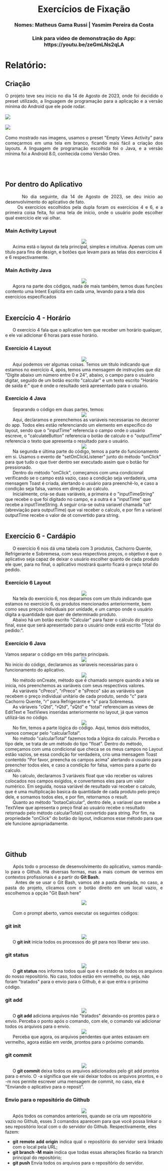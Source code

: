 <h1 align="center">Exercícios de Fixação</h1>

<h3 align="center">Nomes: Matheus Gama Russi | Yasmim Pereira da Costa</h3>
<h3 align="center">Link para vídeo de demonstração do App: https://youtu.be/zeGmLNs2qLA</h3>

<h1>Relatório:</h1>
<h2>Criação</h2>
<p align=justify>
    O projeto teve seu inicio no dia 14 de Agosto de 2023, onde foi decidido o preset utilizado, a linguagem de programação para a aplicação e a versão mínima do Android que ele pode rodar.
<br>
<br>
    <img src="Imagens/Criando Projeto.png">
<br>
<br>
    <img src="Imagens/Criando Projeto 2.png">
<br>
<br>
    Como mostrado nas imagens, usamos o preset "Empty Views Activity" para começarmos em uma tela em branco, ficando mais fácil a criação dos layouts. A linguagem de programação escolhida foi o Java, e a versão mínima foi a Android 8.0, conhecida como Versão Oreo.
</p>
<br>
<br>
<h2>Por dentro do Aplicativo</h2>
<p align=justify>
    &nbsp &nbsp &nbsp No dia seguinte, dia 14 de Agosto de 2023, se deu inicio ao desenvolvimento do aplicativo de fato.
    <br>
    &nbsp &nbsp &nbsp Os exercícios escolhidos pela dupla foram os exercícios 4 e 6, e a primeira coisa feita, foi uma tela de início, onde o usuário pode escolher qual exercício ele vai olhar.
<br>
    <h3>Main Activity Layout</h3>
    <center><img src="Imagens/Main Activity Layout.PNG"></center>
    &nbsp &nbsp &nbsp Acima está o layout da tela principal, simples e intuitiva. Apenas com um título para fins de design, e botões que levam para as telas dos exercícios 4 e 6 respectivamente.
<br>
    <h3>Main Activity Java</h3>
    <center><img src="Imagens/Main Activity Java.PNG"></center>
    &nbsp &nbsp &nbsp Agora na parte dos códigos, nada de mais também, temos duas funções contento uma Intent Explícita em cada uma, levando para a tela dos exercícios especificados
<br>
<br>
    <h2>Exercício 4 - Horário</h2>
    &nbsp &nbsp &nbsp O exercício 4 fala que o aplicativo tem que receber um horário qualquer, e ele vai adicionar 6 horas para esse horário.
<br>
    <h3>Exercício 4 Layout</h3>
    <center><img src="Imagens/Exercicio 4 Layout.PNG"></center>
    &nbsp &nbsp &nbsp Aqui podemos ver algumas coisas. Temos um título indicando que estamos no exercício 4, após, temos uma mensagem de instruções que diz "Digite abaixo um número entre 0 e 24", abaixo, o campo para o usuário digitar, seguido de um botão escrito "calcular" e um texto escrito "Horário de saida é:" que é onde o resultado será apresentado para o usuário.
<br>
    <h3>Exercício 4 Java</h3>
    &nbsp &nbsp &nbsp Separando o código em duas partes, temos:
    <center><img src="Imagens/Exercicio 4 Java1.PNG"></center>
    &nbsp &nbsp &nbsp Aqui, declaramos e preenchemos as variáveis necessarias no decorrer do app. Todos eles estão referenciando um elemento em específico do layout, sendo que o "inputTime" referencia o campo onde o usuário escreve, o "calculateButton" referencia o botão de calculo e o "outputTime" referencia o texto que apresenta o resultado para o usuário.
<br>
    <center><img src="Imagens/Exercicio 4 Java2.PNG"></center>
    &nbsp &nbsp &nbsp Na segunda e última parte do código, temos a parte do funcionamento em si. Usamos o evento de "setOnClickListener" junto do método "onClick" para que tudo o que tiver dentro ser executado assim que o botão for pressionado.
    <br>
    &nbsp &nbsp &nbsp Dentro do método "onClick", começamos com uma condicional verificando se o campo está vazio, caso a condição seja verdadeira, uma mensagem Toast é criada, alertando o usuário para preenchê-lo, e caso a condição seja falsa, vamos em direção ao calculo.
    <br>
    &nbsp &nbsp &nbsp Inicialmente, cria-se duas variáveis, a primeira é o "inputTimeString" que recebe o que foi digitado no campo, e a outra é a "inputTime" que recebe a inputTimeString. A seguir cria-se outra variavel chamada "ot" (abreviação para outputTime) que vai receber o calculo, e por fim a variavel outputTime recebe o valor de ot convertido para string.
<br>
<br>
    <h2>Exercício 6 - Cardápio</h2>
    &nbsp &nbsp &nbsp O exercício 6 nos dá uma tabela com 3 produtos, Cachorro Quente, Refrigerante e Sobremesa, com seus respectívos preços, o objetivo é que o aplicativo seja capaz de deixar o usuário escolher quanto de cada produto ele quer, para no final, o aplicativo mostrará quanto ficará o preço total do pedido.
<br>
    <h3>Exercício 6 Layout</h3>
    <center><img src="Imagens/Exercicio 6 Layout.PNG"></center>
    &nbsp &nbsp &nbsp Na tela do exercício 6, nos deparamos com um título indicando que estamos no exercício 6, os produtos mencionados anteriormente, bem como seus preços individuais por unidade, e um campo onde o usuário digita a quantidade que quer de determinado produto. 
    <br>
    &nbsp &nbsp &nbsp Abaixo há um botão escrito "Calcular" para fazer o calculo do preço final, esse que será apresentado para o usuário onde está escrito "Total do pedido:".
<br>
    <h3>Exercício 6 Java</h3>
    Vamos separar o código em três partes principais.
    <center><img src="Imagens/Exercicio 6 Java1.PNG"></center>
    No início do código, declaramos as variaveis necessárias para o funcionamento do aplicativo.
<br>
    <center><img src="Imagens/Exercicio 6 Java2.PNG"></center>
    &nbsp &nbsp &nbsp No método onCreate, método que é chamado sempre quando a tela se inicia, nós preenchemos as variáveis com seus respectívos valores. 
    <br>
    &nbsp &nbsp &nbsp As variáveis "cPreco", "rPreco" e "sPreco" são as variáveis que recebem o preço individual unitário de cada produto, sendo "c" para Cachorro Quente, "r" para Refrigerante e "s" para Sobremesa. <br>
    &nbsp &nbsp &nbsp As váriaveis "cQtd", "rQtd", "sQtd" e "total" referenciam as views de EditText e TextViews inseridas anteriormente no layout, já que vamos utilizá-las no código.
    <center><img src="Imagens/Exercicio 6 Java3.PNG"></center>
    &nbsp &nbsp &nbsp No fim, temos a parte lógica do código. Aqui, temos dois métodos, vamos começar pelo "calcularTotal".
    <br>
    &nbsp &nbsp &nbsp No método "calcularTotal" fazemos toda a lógica do calculo. Perceba o tipo dele, se trata de um método do tipo "float". Dentro do método, começamos com uma condicional que checa se os meus campos no Layout estão vazios, se essa condição for verdadeira, crio uma mensagem Toast contentdo "Por favor, preencha os campos acima" alertando o usuário para preencher todos eles, e caso a condição for falsa, vamos para a parte do calculo.
    <br>
    &nbsp &nbsp &nbsp No calculo, declaramos 3 variáveis float que vão receber os valores colocados nos campos exigidos, e convertemos eles para um valor numérico. Em seguida, nossa variável de resultado vai receber o calculo, que é uma multiplicação basica da quantidade de cada produto pelo preço dele, e somamos todos eles, e por fim, retornamos o result.
    <br>
    &nbsp &nbsp &nbsp Quanto ao método "botaoCalcular", dentro dele, a variavel que rerebe a TextView que apresenta o preço final ao usuário recebe o resultado retornado pelo método calcularTotal() convertido para string. Por fim, na propriedade "onClick" do botão do layout, indicamos esse método para que ele funcione apropriadamente.
</p>
<br>
<br>
<h2>Github</h2>
<p align="justify">
    &nbsp &nbsp &nbsp Após todo o processo de desenvolvimento do aplicativo, vamos mandá-lo para o Github. Há diversas formas, mas a mais comum de vermos em contextos profissionais é a partir do <b>Git Bash</b>.
    <br>
    &nbsp &nbsp &nbsp Antes de se usar o Git Bash, vamos até a pasta desejada, no caso, a pasta do projeto, clicamos com o botão direito em um local vazio, e escolhemos a opção "Git Bash here"
    <center><img src="Imagens/Gitbash.png"></center>
    <br>
    &nbsp &nbsp &nbsp Com o prompt aberto, vamos executar os seguintes códigos:
    <h3>git init</h3>
    <center><img src="Imagens/git_init.PNG"></center>
    &nbsp &nbsp &nbsp O <b>git init</b> inicia todos os processos do git para nos liberar seu uso.
    <h3>git status</h3>
    <center><img src="Imagens/git_status.PNG"></center>
    &nbsp &nbsp &nbsp O <b>git status</b> nos informa todos qual que é o estado de todos os arquivos do nosso repositório. No caso, todos estão em vermelho, ou seja, não foram "tratados" para o envio para o Github, é ai que entra o próximo código.
    <h3>git add</h3>
    <center><img src="Imagens/git_add.PNG"></center>
    &nbsp &nbsp &nbsp O <b>git add</b> adiciona arquivos não "tratados" deixando-os prontos para o envio. Perceba o ponto após o comando, com ele, o comando vai adicionar todos os arquivos para o envio. 
    <center><img src="Imagens/git_add2.PNG"></center>
    &nbsp &nbsp &nbsp Perceba que agora, os arquivos pendentes que antes estavam em vermelho, agora estão em verde, prontos para o próximo comando.
    <h3>git commit</h3>
    <center><img src="Imagens/git_commit.PNG"></center>
    &nbsp &nbsp &nbsp O <b>git commit</b> deixa todos os arquivos adicionados pelo git add prontos para o envio. O -a significa que ele vai deixar todos os arquivos prontos, e o -m nos permite escrever uma mensagem de commit, no caso, ela é "Enviando o aplicativo para o reposit".
    <h3>Envio para o repositório do Github</h3>
    <center><img src="Imagens/repo.PNG"></center>
    &nbsp &nbsp &nbsp Após todos os comandos anteriores, quando se cria um repositório vazio no Github, esses 3 comandos aparecem para que você possa linkar o seu repositório local com o do servidor do Github. Respectivamente, eles fazem:
    <ul>
        <li align=justify>
            <b>git remote add origin</b> indica qual o repositório do servidor será linkado com o local pela URL;
        </li>
        <li align=justify>
            <b>git branch -M main</b> indica que todas essas alterações ficarão na branch principal do repositório;
        </li>
        <li align=justify>
            <b>git push</b> Envia todos os arquivos para o repositório do servidor.
        </li>
    </ul>
</p>
